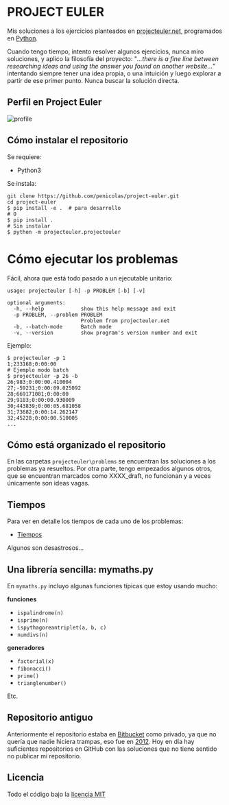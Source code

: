 # PROJECT EULER

Mis soluciones a los ejercicios planteados en [projecteuler.net], programados
en [Python].

Cuando tengo tiempo, intento resolver algunos ejercicios, nunca miro
soluciones, y aplico la filosofía del proyecto: "*...there is a fine line
between researching ideas and using the answer you found on another
website...*" intentando siempre tener una idea propia, o una intuición
y luego explorar a partir de ese primer punto.
Nunca buscar la solución directa.

## Perfil en Project Euler

![profile]

## Cómo instalar el repositorio

Se requiere:

 * Python3

Se instala:

```Shell
git clone https://github.com/penicolas/project-euler.git
cd project-euler
$ pip install -e .  # para desarrollo
# O
$ pip install .
# Sin instalar
$ python -m projecteuler.projecteuler
```

# Cómo ejecutar los problemas

Fácil, ahora que está todo pasado a un ejecutable unitario:

```
usage: projecteuler [-h] -p PROBLEM [-b] [-v]

optional arguments:
  -h, --help            show this help message and exit
  -p PROBLEM, --problem PROBLEM
                        Problem from projecteuler.net
  -b, --batch-mode      Batch mode
  -v, --version         show program's version number and exit
```

Ejemplo:

```Shell
$ projecteuler -p 1
1;233168;0:00:00
# Ejemplo modo batch
$ projecteuler -p 26 -b
26;983;0:00:00.410004
27;-59231;0:00:09.025092
28;669171001;0:00:00
29;9183;0:00:00.930009
30;443839;0:00:05.681058
31;73682;0:00:14.262147
32;45228;0:00:00.510005
...
```

## Cómo está organizado el repositorio

En las carpetas `projecteuler\problems` se encuentran las soluciones a los
problemas ya resueltos. Por otra parte, tengo empezados algunos otros, que se
encuentran marcados como XXXX_draft, no funcionan y a veces únicamente son
ideas vagas.


## Tiempos

Para ver en detalle los tiempos de cada uno de los problemas:

 * [Tiempos]

Algunos son desastrosos...


## Una librería sencilla: mymaths.py 

En `mymaths.py` incluyo algunas funciones típicas que estoy usando mucho:

**funciones**
- `ispalindrome(n)`
- `isprime(n)`
- `ispythagoreantriplet(a, b, c)`
- `numdivs(n)`

**generadores**
- `factorial(x)`
- `fibonacci()`
- `prime()`
- `trianglenumber()`

Etc.

## Repositorio antiguo

Anteriormente el repositorio estaba en [Bitbucket] como privado, ya que no
quería que nadie hiciera trampas, eso fue en [2012]. Hoy en día hay
suficientes repositorios en GitHub con las soluciones que no tiene sentido no
publicar mi repositorio.

## Licencia

Todo el código bajo la [licencia MIT][license]

[projecteuler.net]:https://projecteuler.net
[Python]:https://www.python.org
[Bitbucket]:https://bitbucket.org
[profile]:https://projecteuler.net/profile/pnicolas.png
[license]:LICENSE
[Tiempos]:TIME.md
[2012]:https://github.com/penicolas/project-euler/commit/bdd064ab688d16a17ec19976ced31fcf0b9fb38a
